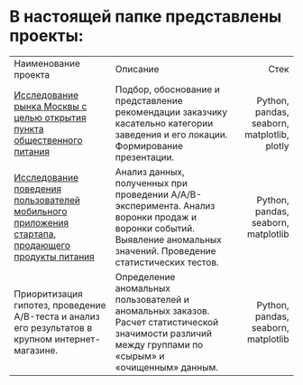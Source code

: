 # В настоящей папке представлены проекты:
| | | |
|:-----|:----|----:|
Наименование проекта | Описание| Стек |
[Исследование рынка Москвы с целью открытия пункта общественного питания]( https://github.com/AlexandrCherezov/Portfolio/tree/ac0651ea20a3a3f19e487df806223729b16bab19/Project_1) | Подбор, обоснование и представление рекомендации заказчику касательно категории заведения и его локации. Формирование презентации. |Python, pandas, seaborn, matplotlib, plotly  |
[Исследование поведения пользователей мобильного приложения стартапа, продающего продукты питания]( https://github.com/AlexandrCherezov/Portfolio/tree/ac0651ea20a3a3f19e487df806223729b16bab19/Project_2)| Анализ данных, полученных при проведении A/A/B-эксперимента. Анализ воронки продаж и воронки событий. Выявление аномальных значений. Проведение статистических тестов. | Python, pandas, seaborn, matplotlib |
Приоритизация гипотез, проведение A/B-теста и анализ его результатов в крупном интернет-магазине. | Определение аномальных пользователей и аномальных заказов. Расчет статистической значимости различий между группами по «сырым» и «очищенным» данным. | Python, pandas, seaborn, matplotlib |


